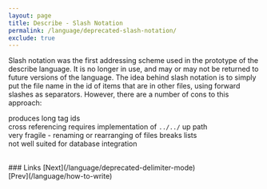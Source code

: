 ```yaml
---
layout: page
title: Describe - Slash Notation
permalink: /language/deprecated-slash-notation/
exclude: true
---
```

Slash notation was the first addressing scheme used in the prototype of the describe language. It is no longer in use, and may or may not be returned to future versions of the language. The idea behind slash notation is to simply put the file name in the id of items that are in other files, using forward slashes as separators. However, there are a number of cons to this approach:<br>

produces long tag ids<br>
cross referencing requires implementation of ```../../``` up path<br>
very fragile - renaming or rearranging of files breaks lists<br>
not well suited for database integration<br>

<br>
### Links
[Next](/language/deprecated-delimiter-mode)<br>
[Prev](/language/how-to-write)
